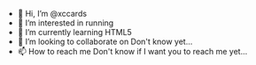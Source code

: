 - 👋 Hi, I’m @xccards
- 👀 I’m interested in running
- 🌱 I’m currently learning HTML5
- 💞️ I’m looking to collaborate on Don't know yet...
- 📫 How to reach me Don't know if I want you to reach me yet...

<!---
xccards/xccards is a ✨ special ✨ repository because its `README.md` (this file) appears on your GitHub profile.
You can click the Preview link to take a look at your changes.
--->
